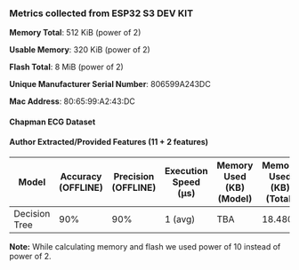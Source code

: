 ### Metrics collected from ESP32 S3 DEV KIT

**Memory Total**: 512 KiB (power of 2)

**Usable Memory**: 320 KiB (power of 2)

**Flash Total**: 8 MiB  (power of 2)

**Unique Manufacturer Serial Number**: 806599A243DC

**Mac Address**: 80:65:99:A2:43:DC

#### Chapman ECG Dataset

#### Author Extracted/Provided Features (11 + 2 features)


| Model         | Accuracy (OFFLINE) | Precision (OFFLINE) | Execution Speed (&mu;s) | Memory Used (KB) (Model) | Memory Used (KB) (Total) | Flash/Model Size (KB) (Model) | Flash Size (KB) (Total) | Power consumption | Frequency (DFS OFF) |
|---------------|--------------------|---------------------|-------------------------|--------------------------|--------------------------|-------------------------------|-------------------------|-------------------|---------------------|
| Decision Tree | 90%                | 90%                 | 1   (avg)               | TBA                      | 18.480                   | TBA                           | 264.621                 | 235 mW (avg)      | 240  MHz            |

**Note:** While calculating memory and flash we used power of 10 instead of power of 2.
